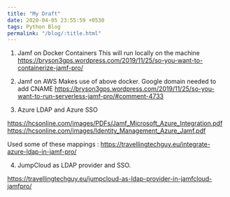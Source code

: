```yaml
---
title: "My Draft"
date: 2020-04-05 23:55:59 +0530
tags: Python Blog
permalink: "/blog/:title.html"
---
```


1. Jamf on Docker Containers
This will run locally on the machine
https://bryson3gps.wordpress.com/2019/11/25/so-you-want-to-containerize-jamf-pro/

2. Jamf on AWS
Makes use of above docker.
Google domain needed to add CNAME
https://bryson3gps.wordpress.com/2019/11/25/so-you-want-to-run-serverless-jamf-pro/#comment-4733

3. Azure LDAP and Azure SSO

https://hcsonline.com/images/PDFs/Jamf_Microsoft_Azure_Integration.pdf
https://hcsonline.com/images/Identity_Management_Azure_Jamf.pdf

Used some of these mappings : https://travellingtechguy.eu/integrate-azure-ldap-in-jamf-pro/

4. JumpCloud as LDAP provider and SSO.

https://travellingtechguy.eu/jumpcloud-as-ldap-provider-in-jamfcloud-jamfpro/
